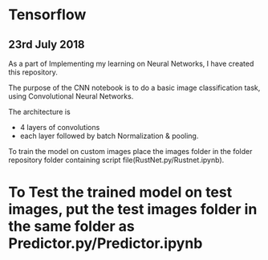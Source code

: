 # Tensorflow

23rd July 2018
--------------------------
As a part of Implementing my learning on Neural Networks, I have created this repository. 

The purpose of the CNN notebook is to do a basic image classification task, using Convolutional Neural Networks. 

The architecture is
 - 4 layers of convolutions 
 - each layer followed by batch Normalization & pooling. 
 
To train the model on custom images place the images folder in the folder repository folder containing script file(RustNet.py/Rustnet.ipynb).

To Test the trained model on test images, put the test images folder in the same folder as Predictor.py/Predictor.ipynb 
==============================================================================================================================
